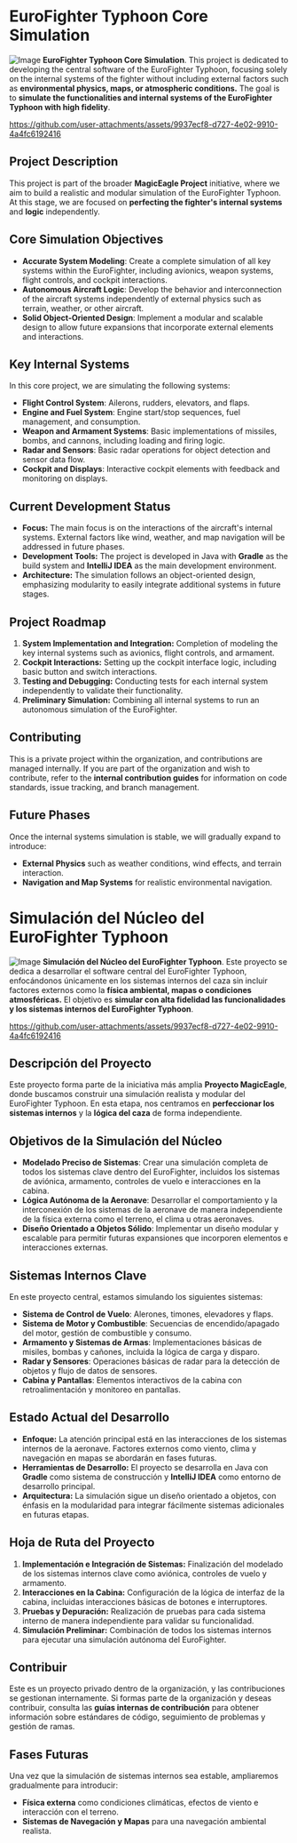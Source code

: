 # **EuroFighter Typhoon Core Simulation**
![Image](https://github.com/user-attachments/assets/ce79d8a6-b4cb-4c21-86b0-9f24b675107b)
**EuroFighter Typhoon Core Simulation**. This project is dedicated to developing the central software of the EuroFighter Typhoon, focusing solely on the internal systems of the fighter without including external factors such as **environmental physics, maps, or atmospheric conditions.** The goal is to **simulate the functionalities and internal systems of the EuroFighter Typhoon with high fidelity**.

https://github.com/user-attachments/assets/9937ecf8-d727-4e02-9910-4a4fc6192416

## **Project Description**
This project is part of the broader **MagicEagle Project** initiative, where we aim to build a realistic and modular simulation of the EuroFighter Typhoon. At this stage, we are focused on **perfecting the fighter's internal systems** and **logic** independently.

## **Core Simulation Objectives**
- **Accurate System Modeling**: Create a complete simulation of all key systems within the EuroFighter, including avionics, weapon systems, flight controls, and cockpit interactions.
- **Autonomous Aircraft Logic**: Develop the behavior and interconnection of the aircraft systems independently of external physics such as terrain, weather, or other aircraft.
- **Solid Object-Oriented Design**: Implement a modular and scalable design to allow future expansions that incorporate external elements and interactions.

## **Key Internal Systems**
In this core project, we are simulating the following systems:
- **Flight Control System**: Ailerons, rudders, elevators, and flaps.
- **Engine and Fuel System**: Engine start/stop sequences, fuel management, and consumption.
- **Weapon and Armament Systems**: Basic implementations of missiles, bombs, and cannons, including loading and firing logic.
- **Radar and Sensors**: Basic radar operations for object detection and sensor data flow.
- **Cockpit and Displays**: Interactive cockpit elements with feedback and monitoring on displays.

## **Current Development Status**
- **Focus:** The main focus is on the interactions of the aircraft's internal systems. External factors like wind, weather, and map navigation will be addressed in future phases.
- **Development Tools:** The project is developed in Java with **Gradle** as the build system and **IntelliJ IDEA** as the main development environment.
- **Architecture:** The simulation follows an object-oriented design, emphasizing modularity to easily integrate additional systems in future stages.

## **Project Roadmap**
1. **System Implementation and Integration:** Completion of modeling the key internal systems such as avionics, flight controls, and armament.
2. **Cockpit Interactions:** Setting up the cockpit interface logic, including basic button and switch interactions.
3. **Testing and Debugging:** Conducting tests for each internal system independently to validate their functionality.
4. **Preliminary Simulation:** Combining all internal systems to run an autonomous simulation of the EuroFighter.

## **Contributing**
This is a private project within the organization, and contributions are managed internally. If you are part of the organization and wish to contribute, refer to the **internal contribution guides** for information on code standards, issue tracking, and branch management.

## **Future Phases**
Once the internal systems simulation is stable, we will gradually expand to introduce:
- **External Physics** such as weather conditions, wind effects, and terrain interaction.
- **Navigation and Map Systems** for realistic environmental navigation.

# **Simulación del Núcleo del EuroFighter Typhoon**
![Image](https://github.com/user-attachments/assets/ce79d8a6-b4cb-4c21-86b0-9f24b675107b)
**Simulación del Núcleo del EuroFighter Typhoon**. Este proyecto se dedica a desarrollar el software central del EuroFighter Typhoon, enfocándonos únicamente en los sistemas internos del caza sin incluir factores externos como la **física ambiental, mapas o condiciones atmosféricas.** El objetivo es **simular con alta fidelidad las funcionalidades y los sistemas internos del EuroFighter Typhoon**.



https://github.com/user-attachments/assets/9937ecf8-d727-4e02-9910-4a4fc6192416



## **Descripción del Proyecto**
Este proyecto forma parte de la iniciativa más amplia **Proyecto MagicEagle**, donde buscamos construir una simulación realista y modular del EuroFighter Typhoon. En esta etapa, nos centramos en **perfeccionar los sistemas internos** y la **lógica del caza** de forma independiente.

## **Objetivos de la Simulación del Núcleo**
- **Modelado Preciso de Sistemas**: Crear una simulación completa de todos los sistemas clave dentro del EuroFighter, incluidos los sistemas de aviónica, armamento, controles de vuelo e interacciones en la cabina.
- **Lógica Autónoma de la Aeronave**: Desarrollar el comportamiento y la interconexión de los sistemas de la aeronave de manera independiente de la física externa como el terreno, el clima u otras aeronaves.
- **Diseño Orientado a Objetos Sólido**: Implementar un diseño modular y escalable para permitir futuras expansiones que incorporen elementos e interacciones externas.

## **Sistemas Internos Clave**
En este proyecto central, estamos simulando los siguientes sistemas:
- **Sistema de Control de Vuelo**: Alerones, timones, elevadores y flaps.
- **Sistema de Motor y Combustible**: Secuencias de encendido/apagado del motor, gestión de combustible y consumo.
- **Armamento y Sistemas de Armas**: Implementaciones básicas de misiles, bombas y cañones, incluida la lógica de carga y disparo.
- **Radar y Sensores**: Operaciones básicas de radar para la detección de objetos y flujo de datos de sensores.
- **Cabina y Pantallas**: Elementos interactivos de la cabina con retroalimentación y monitoreo en pantallas.

## **Estado Actual del Desarrollo**
- **Enfoque:** La atención principal está en las interacciones de los sistemas internos de la aeronave. Factores externos como viento, clima y navegación en mapas se abordarán en fases futuras.
- **Herramientas de Desarrollo:** El proyecto se desarrolla en Java con **Gradle** como sistema de construcción y **IntelliJ IDEA** como entorno de desarrollo principal.
- **Arquitectura:** La simulación sigue un diseño orientado a objetos, con énfasis en la modularidad para integrar fácilmente sistemas adicionales en futuras etapas.

## **Hoja de Ruta del Proyecto**
1. **Implementación e Integración de Sistemas:** Finalización del modelado de los sistemas internos clave como aviónica, controles de vuelo y armamento.
2. **Interacciones en la Cabina:** Configuración de la lógica de interfaz de la cabina, incluidas interacciones básicas de botones e interruptores.
3. **Pruebas y Depuración:** Realización de pruebas para cada sistema interno de manera independiente para validar su funcionalidad.
4. **Simulación Preliminar:** Combinación de todos los sistemas internos para ejecutar una simulación autónoma del EuroFighter.

## **Contribuir**
Este es un proyecto privado dentro de la organización, y las contribuciones se gestionan internamente. Si formas parte de la organización y deseas contribuir, consulta las **guías internas de contribución** para obtener información sobre estándares de código, seguimiento de problemas y gestión de ramas.

## **Fases Futuras**
Una vez que la simulación de sistemas internos sea estable, ampliaremos gradualmente para introducir:
- **Física externa** como condiciones climáticas, efectos de viento e interacción con el terreno.
- **Sistemas de Navegación y Mapas** para una navegación ambiental realista.
